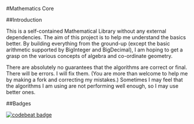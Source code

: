 #Mathematics Core

##Introduction

This is a self-contained Mathematical Library without any external
dependencies. The aim of this project is to help me understand the
basics better. By building everything from the ground-up (except the
basic arithmetic supported by BigInteger and BigDecimal), I am hoping
to get a grasp on the various concepts of algebra and co-ordinate
geometry.

There are absolutely no guarantees that the algorithms are correct or
final. There will be errors. I will fix them. (You are more than welcome
to help me by making a fork and correcting my mistakes.) Sometimes
I may feel that the algorithms I am using are not performing well enough,
so I may use better ones.

##Badges

[![codebeat badge](https://codebeat.co/badges/7f255f1a-bbf4-4581-b92a-edcce56b12d7)](https://codebeat.co/projects/github-com-subh0m0y-mathematics-core)
